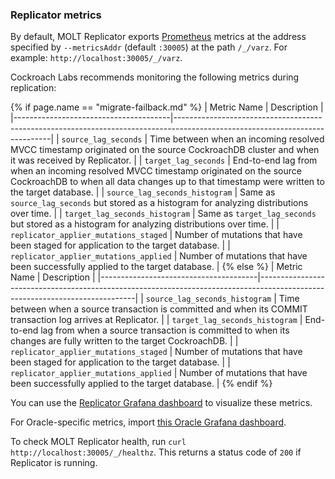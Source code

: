 ### Replicator metrics

By default, MOLT Replicator exports [Prometheus](https://prometheus.io/) metrics at the address specified by `--metricsAddr` (default `:30005`) at the path `/_/varz`. For example: `http://localhost:30005/_/varz`.

Cockroach Labs recommends monitoring the following metrics during replication:

{% if page.name == "migrate-failback.md" %}
|              Metric Name              |                                                         Description                                                         |
|---------------------------------------|-----------------------------------------------------------------------------------------------------------------------------|
| `source_lag_seconds`                  | Time between when an incoming resolved MVCC timestamp originated on the source CockroachDB cluster and when it was received by Replicator. |
| `target_lag_seconds`                  | End-to-end lag from when an incoming resolved MVCC timestamp originated on the source CockroachDB to when all data changes up to that timestamp were written to the target database. |
| `source_lag_seconds_histogram`        | Same as `source_lag_seconds` but stored as a histogram for analyzing distributions over time. |
| `target_lag_seconds_histogram`        | Same as `target_lag_seconds` but stored as a histogram for analyzing distributions over time. |
| `replicator_applier_mutations_staged` | Number of mutations that have been staged for application to the target database.                                          |
| `replicator_applier_mutations_applied` | Number of mutations that have been successfully applied to the target database.                                           |
{% else %}
|              Metric Name              |                                                         Description                                                         |
|---------------------------------------|-----------------------------------------------------------------------------------------------------------------------------|
| `source_lag_seconds_histogram`        | Time between when a source transaction is committed and when its COMMIT transaction log arrives at Replicator. |
| `target_lag_seconds_histogram`        | End-to-end lag from when a source transaction is committed to when its changes are fully written to the target CockroachDB. |
| `replicator_applier_mutations_staged` | Number of mutations that have been staged for application to the target database.                                          |
| `replicator_applier_mutations_applied` | Number of mutations that have been successfully applied to the target database.                                           |
{% endif %}

You can use the [Replicator Grafana dashboard](https://replicator.cockroachdb.com/replicator_grafana_dashboard.json) to visualize these metrics. <section class="filter-content" markdown="1" data-scope="oracle">For Oracle-specific metrics, import [this Oracle Grafana dashboard](https://replicator.cockroachdb.com/replicator_oracle_grafana_dashboard.json).</section>

To check MOLT Replicator health, run `curl http://localhost:30005/_/healthz`. This returns a status code of `200` if Replicator is running.
